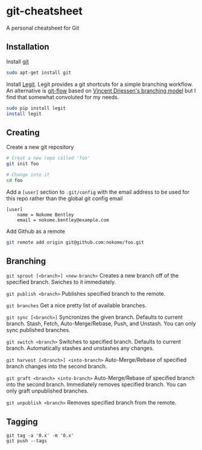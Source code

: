 # git-cheatsheet

A personal cheatsheet for Git

## Installation

Install [git](http://git-scm.com/)

```sh
sudo apt-get install git
```

Install [Legit](http://www.git-legit.org/).
Legit provides a git shortcuts for a simple branching workflow. 
An alternative is [git-flow](https://github.com/nvie/gitflow) based on [Vincent Driessen's branching model](http://nvie.com/git-model) but I find that somewhat convoluted for my needs.

```sh
sudo pip install legit
install legit
```

## Creating

Create a new git repository

```sh
# Creat a new repo called 'foo'
git init foo

# Change into it
cd foo
```

Add a `[user]` section to `.git/config` with the email address to be used for this repo rather than the global git config email
```
[user]
	name = Nokome Bentley
	email = nokome.bentley@example.com
```

Add Github as a remote

```sh
git remote add origin git@github.com:nokome/foo.git
```

## Branching

`git sprout [<branch>] <new-branch>`
    Creates a new branch off of the specified branch.
    Swiches to it immediately.

`git publish <branch>`
    Publishes specified branch to the remote.

`git branches`
    Get a nice pretty list of available branches.

`git sync [<branch>]`
    Syncronizes the given branch. Defaults to current branch.
    Stash, Fetch, Auto-Merge/Rebase, Push, and Unstash.
    You can only sync published branches.

`git switch <branch>`
    Switches to specified branch.
    Defaults to current branch.
    Automatically stashes and unstashes any changes.

`git harvest [<branch>] <into-branch>`
    Auto-Merge/Rebase of specified branch changes into the second branch.

`git graft <branch> <into-branch>`
    Auto-Merge/Rebase of specified branch into the second branch.
    Immediately removes specified branch. You can only graft unpublished branches.

`git unpublish <branch>`
    Removes specified branch from the remote.


## Tagging

```
git tag -a '0.x' -m '0.x'
git push --tags
```
